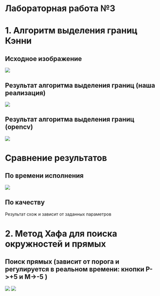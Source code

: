 # Лабораторная работа №3
# 1. Алгоритм выделения границ Кэнни
## Исходное изображение
![](https://cdn.discordapp.com/attachments/765592904194326548/785187755398529056/unknown.png)
## Результат алгоритма выделения границ (наша реализация)
![](https://cdn.discordapp.com/attachments/765592904194326548/785188419197730816/unknown.png)
## Результат алгоритма выделения границ (opencv)
![](https://cdn.discordapp.com/attachments/765592904194326548/785188777693282314/unknown.png)
# Сравнение результатов
## По времени исполнения
![](https://cdn.discordapp.com/attachments/765592904194326548/785189062171426816/unknown.png)
## По качеству
Результат схож и зависит от заданных параметров
# 2. Метод Хафа для поиска окружностей и прямых
## Поиск прямых (зависит от порога и регулируется в реальном времени: кнопки P->+5 и M->-5 )
![](https://cdn.discordapp.com/attachments/765592904194326548/785192740253466624/unknown.png)
![](https://cdn.discordapp.com/attachments/765592904194326548/785193007351463956/unknown.png)
